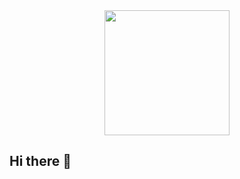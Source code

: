 <div id="header" align="center">
  <img src="https://cms.icpsr.umich.edu/sites/default/files/news/giphy_31.gif" width="200"/>
</div>


## Hi there 👋

<!--
**KamilyaZhailaubayeva/KamilyaZhailaubayeva** is a ✨ _special_ ✨ repository because its `README.md` (this file) appears on your GitHub profile.

Here are some ideas to get you started:

- 🔭 I’m currently working on ...
- 🌱 I’m currently learning ...
- 👯 I’m looking to collaborate on ...
- 🤔 I’m looking for help with ...
- 💬 Ask me about ...
- 📫 How to reach me: ...
- 😄 Pronouns: ...
- ⚡ Fun fact: ...
-->
